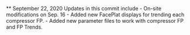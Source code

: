 ** September 22, 2020
Updates in this commit include
    - On-site modifications on Sep. 16
    - Added new FacePlat displays for trending each compressor FP.
    - Added new parameter files to work with compressor FP and FP Trends.
    
